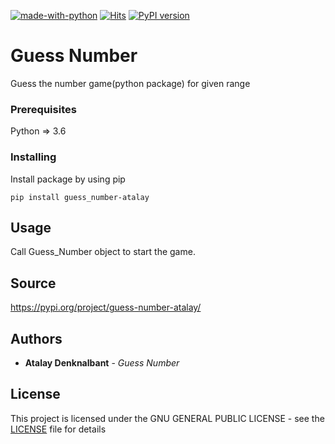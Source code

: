 [![made-with-python](https://img.shields.io/badge/Made%20with-Python-1f425f.svg)](https://www.python.org/) [![Hits](https://hits.seeyoufarm.com/api/count/incr/badge.svg?url=https%3A%2F%2Fgithub.com%2Fatalaydenknalbant%2FGuess_Number%2F&count_bg=%2379C83D&title_bg=%23555555&icon=&icon_color=%23E7E7E7&title=hits&edge_flat=false)](https://hits.seeyoufarm.com) [![PyPI version](https://badge.fury.io/py/guess-number-atalay.svg)](https://badge.fury.io/py/guess-number-atalay)
 

# Guess Number

Guess the number game(python package) for given range

### Prerequisites

Python => 3.6

### Installing

Install package by using pip

```
pip install guess_number-atalay
```

## Usage

Call Guess_Number object to start the game.

## Source

https://pypi.org/project/guess-number-atalay/

## Authors

* **Atalay Denknalbant** - *Guess Number* 

## License

This project is licensed under the GNU GENERAL PUBLIC LICENSE - see the [LICENSE](LICENSE.txt) file for details
